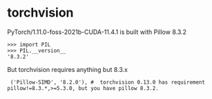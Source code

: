 # torchvision

PyTorch/1.11.0-foss-2021b-CUDA-11.4.1 is built with Pillow 8.3.2
```
>>> import PIL
>>> PIL.__version__
'8.3.2'
```
But torchvision requires anything but 8.3.x

```
 ('Pillow-SIMD', '8.2.0'), #  torchvision 0.13.0 has requirement pillow!=8.3.*,>=5.3.0, but you have pillow 8.3.2.
```
